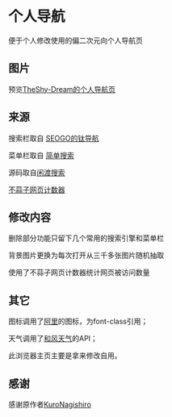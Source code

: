 # 个人导航

便于个人修改使用的偏二次元向个人导航页

## 图片

预览[TheShy-Dream的个人导航页](https://TheShy-Dream.github.io) 

## 来源    
  
搜索栏取自 [SEOGO的钛导航](https://www.seogo.me/)

菜单栏取自 [简单搜索](https://github.com/5iux/sou)  

源码取自[闲渡搜索](https://github.com/xiandus/search) 

[不蒜子网页计数器](http://busuanzi.ibruce.info/)

## 修改内容

删除部分功能只留下几个常用的搜索引擎和菜单栏

背景图片更换为每次打开从三千多张图片随机抽取

使用了不蒜子网页计数器统计网页被访问数量

## 其它

图标调用了[阿里](https://www.iconfont.cn/)的图标，为font-class引用；

天气调用了[和风天气](https://dev.heweather.com/)的API；

此浏览器主页主要是拿来修改自用。

## 感谢

感谢原作者[KuroNagishiro](https://github.com/KuroNagishiro/kuro)

